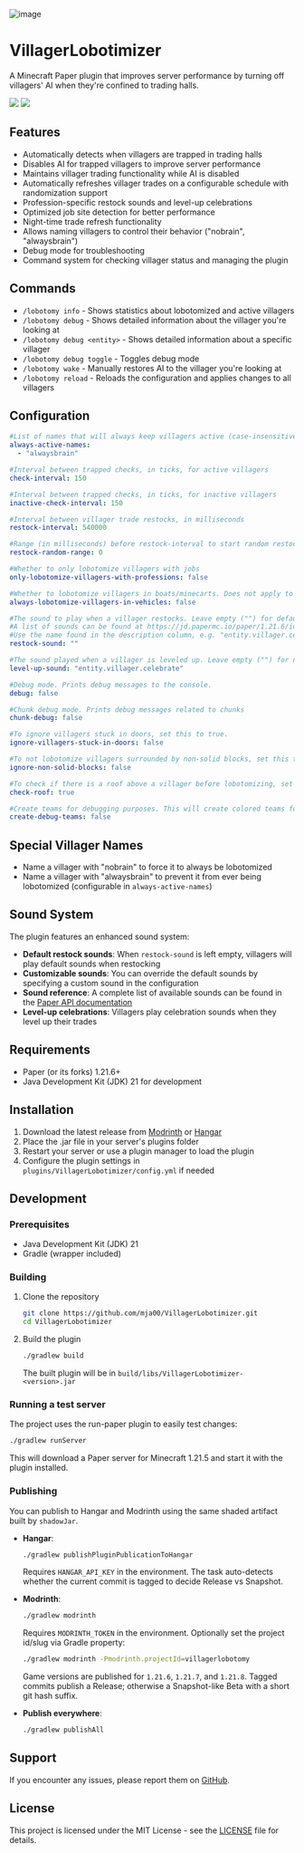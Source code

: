 ![image](https://github.com/user-attachments/assets/2716b281-48a6-4a1a-9305-0560684d4e0f)

# VillagerLobotimizer

A Minecraft Paper plugin that improves server performance by turning off villagers' AI when they're confined to trading halls.

![](https://img.shields.io/bstats/players/25704?color=green?label=Players) ![](https://img.shields.io/bstats/servers/25704?color=green?label=Servers)

## Features

- Automatically detects when villagers are trapped in trading halls
- Disables AI for trapped villagers to improve server performance
- Maintains villager trading functionality while AI is disabled
- Automatically refreshes villager trades on a configurable schedule with randomization support
- Profession-specific restock sounds and level-up celebrations
- Optimized job site detection for better performance
- Night-time trade refresh functionality
- Allows naming villagers to control their behavior ("nobrain", "alwaysbrain")
- Debug mode for troubleshooting
- Command system for checking villager status and managing the plugin

## Commands

- `/lobotomy info` - Shows statistics about lobotomized and active villagers
- `/lobotomy debug` - Shows detailed information about the villager you're looking at
- `/lobotomy debug <entity>` - Shows detailed information about a specific villager
- `/lobotomy debug toggle` - Toggles debug mode
- `/lobotomy wake` - Manually restores AI to the villager you're looking at
- `/lobotomy reload` - Reloads the configuration and applies changes to all villagers

## Configuration

```yaml
#List of names that will always keep villagers active (case-insensitive)
always-active-names:
  - "alwaysbrain"

#Interval between trapped checks, in ticks, for active villagers
check-interval: 150

#Interval between trapped checks, in ticks, for inactive villagers
inactive-check-interval: 150

#Interval between villager trade restocks, in milliseconds
restock-interval: 540000

#Range (in milliseconds) before restock-interval to start random restock checks. If set to 0, restocking is not randomized. If equal to or greater than restock-interval, restock will always occur.
restock-random-range: 0

#Whether to only lobotomize villagers with jobs
only-lobotomize-villagers-with-professions: false

#Whether to lobotomize villagers in boats/minecarts. Does not apply to villagers riding on non-vehicle entities like horses.
always-lobotomize-villagers-in-vehicles: false

#The sound to play when a villager restocks. Leave empty ("") for default sounds.
#A list of sounds can be found at https://jd.papermc.io/paper/1.21.6/io/papermc/paper/registry/keys/SoundEventKeys.html
#Use the name found in the description column, e.g. "entity.villager.celebrate" for the sound played when a villager restocks.
restock-sound: ""

#The sound played when a villager is leveled up. Leave empty ("") for no sound.
level-up-sound: "entity.villager.celebrate"

#Debug mode. Prints debug messages to the console.
debug: false

#Chunk debug mode. Prints debug messages related to chunks
chunk-debug: false

#To ignore villagers stuck in doors, set this to true.
ignore-villagers-stuck-in-doors: false

#To not lobotomize villagers surrounded by non-solid blocks, set this to true.
ignore-non-solid-blocks: false

#To check if there is a roof above a villager before lobotomizing, set this to true
check-roof: true

#Create teams for debugging purposes. This will create colored teams for inactive and active villagers. We use this to color their glowing effect.
create-debug-teams: false

```

## Special Villager Names

- Name a villager with "nobrain" to force it to always be lobotomized
- Name a villager with "alwaysbrain" to prevent it from ever being lobotomized (configurable in `always-active-names`)

## Sound System

The plugin features an enhanced sound system:
- **Default restock sounds**: When `restock-sound` is left empty, villagers will play default sounds when restocking
- **Customizable sounds**: You can override the default sounds by specifying a custom sound in the configuration
- **Sound reference**: A complete list of available sounds can be found in the [Paper API documentation](https://jd.papermc.io/paper/1.21.6/io/papermc/paper/registry/keys/SoundEventKeys.html)
- **Level-up celebrations**: Villagers play celebration sounds when they level up their trades

## Requirements

- Paper (or its forks) 1.21.6+
- Java Development Kit (JDK) 21 for development

## Installation

1. Download the latest release from [Modrinth](https://modrinth.com/plugin/villagerlobotomy) or [Hangar](https://hangar.papermc.io/mja00/VillagerLobotimizer)
2. Place the .jar file in your server's plugins folder
3. Restart your server or use a plugin manager to load the plugin
4. Configure the plugin settings in `plugins/VillagerLobotimizer/config.yml` if needed

## Development

### Prerequisites

- Java Development Kit (JDK) 21
- Gradle (wrapper included)

### Building

1. Clone the repository
   ```bash
   git clone https://github.com/mja00/VillagerLobotimizer.git
   cd VillagerLobotimizer
   ```

2. Build the plugin
   ```bash
   ./gradlew build
   ```
   The built plugin will be in `build/libs/VillagerLobotimizer-<version>.jar`

### Running a test server

The project uses the run-paper plugin to easily test changes:

```bash
./gradlew runServer
```

This will download a Paper server for Minecraft 1.21.5 and start it with the plugin installed.

### Publishing

You can publish to Hangar and Modrinth using the same shaded artifact built by `shadowJar`.

- **Hangar**:

  ```bash
  ./gradlew publishPluginPublicationToHangar
  ```

  Requires `HANGAR_API_KEY` in the environment. The task auto-detects whether the current commit is tagged to decide Release vs Snapshot.

- **Modrinth**:

  ```bash
  ./gradlew modrinth
  ```

  Requires `MODRINTH_TOKEN` in the environment. Optionally set the project id/slug via Gradle property:

  ```bash
  ./gradlew modrinth -Pmodrinth.projectId=villagerlobotomy
  ```

  Game versions are published for `1.21.6`, `1.21.7`, and `1.21.8`. Tagged commits publish a Release; otherwise a Snapshot-like Beta with a short git hash suffix.

- **Publish everywhere**:

  ```bash
  ./gradlew publishAll
  ```

## Support

If you encounter any issues, please report them on [GitHub](https://github.com/mja00/VillagerLobotimizer/issues).

## License

This project is licensed under the MIT License - see the [LICENSE](LICENSE) file for details.
